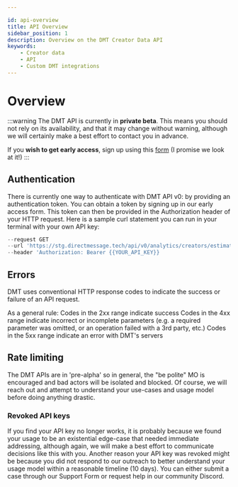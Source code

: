```yaml
---

id: api-overview
title: API Overview
sidebar_position: 1
description: Overview on the DMT Creator Data API
keywords:
    - Creator data
    - API
    - Custom DMT integrations
---
```


# Overview

:::warning 
The DMT API is currently in **private beta**. This means you should not rely on its availability, and that it may change without warning, although we will certainly make a best effort to contact you in advance.

If you **wish to get early access**, sign up using this [form](https://airtable.com/appzETVKT8y3nFxsx/shrEEvRQTq3tXfmgR) (I promise we look at it!)
:::

## Authentication

There is currently one way to authenticate with DMT API v0: by providing an authentication token. You can obtain a token by signing up in our early access form.
This token can then be provided in the Authorization header of your HTTP request.
Here is a sample curl statement you can run in your terminal with your own API key:

```js title="Sample cURL request" showLineNumbers
--request GET
--url 'https://stg.directmessage.tech/api/v0/analytics/creators/estimator?channelName=@JohnCooganPlus&channelType=youtube'
--header 'Authorization: Bearer {{YOUR_API_KEY}}
```

## Errors

DMT uses conventional HTTP response codes to indicate the success or failure of an API request.

As a general rule:
Codes in the 2xx range indicate success
Codes in the 4xx range indicate incorrect or incomplete parameters (e.g. a required parameter was omitted, or an operation failed with a 3rd party, etc.)
Codes in the 5xx range indicate an error with DMT's servers

## Rate limiting

The DMT APIs are in 'pre-alpha' so in general, the "be polite" MO is encouraged and bad actors will be isolated and blocked. Of course, we will reach out and attempt to understand your use-cases and usage model before doing anything drastic.

### Revoked API keys

If you find your API key no longer works, it is probably because we found your usage to be an existential edge-case that needed immediate addressing, although again, we will make a best effort to communicate decisions like this with you.
Another reason your API key was revoked might be because you did not respond to our outreach to better understand your usage model within a reasonable timeline (10 days). You can either submit a case through our Support Form or request help in our community Discord.